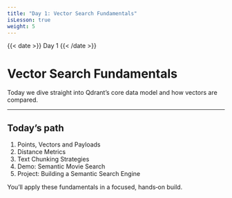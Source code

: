 ```yaml
---
title: "Day 1: Vector Search Fundamentals"
isLesson: true
weight: 5
---
```


{{< date >}} Day 1 {{< /date >}}

# Vector Search Fundamentals

Today we dive straight into Qdrant’s core data model and how vectors are compared.

---

## Today’s path

1. Points, Vectors and Payloads
2. Distance Metrics
3. Text Chunking Strategies
4. Demo: Semantic Movie Search
5. Project: Building a Semantic Search Engine

You’ll apply these fundamentals in a focused, hands‑on build.


